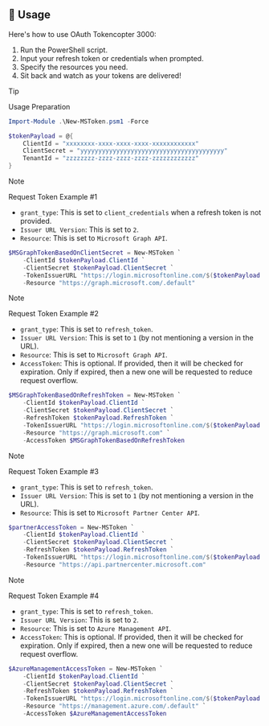## 🎁 Usage

Here's how to use OAuth Tokencopter 3000:

1. Run the PowerShell script.
2. Input your refresh token or credentials when prompted.
3. Specify the resources you need.
4. Sit back and watch as your tokens are delivered!

> [!TIP]
> Usage Preparation
```powershell
Import-Module .\New-MSToken.psm1 -Force

$tokenPayload = @{
    ClientId = "xxxxxxxx-xxxx-xxxx-xxxx-xxxxxxxxxxxx"
    ClientSecret = "yyyyyyyyyyyyyyyyyyyyyyyyyyyyyyyyyyyyyyyy"
    TenantId = "zzzzzzzz-zzzz-zzzz-zzzz-zzzzzzzzzzzz"
}
```

> [!NOTE]
> Request Token Example #1
- `grant_type`: This is set to `client_credentials` when a refresh token is not provided.
- `Issuer URL Version`: This is set to `2`.
- `Resource`: This is set to `Microsoft Graph API`.
```powershell
$MSGraphTokenBasedOnClientSecret = New-MSToken `
    -ClientId $tokenPayload.ClientId `
    -ClientSecret $tokenPayload.ClientSecret `
    -TokenIssuerURL "https://login.microsoftonline.com/$($tokenPayload.TenantId)/oauth2/v2.0/token" `
    -Resource "https://graph.microsoft.com/.default" 
```


> [!NOTE]
> Request Token Example #2
- `grant_type`: This is set to `refresh_token`.
- `Issuer URL Version`: This is set to `1` (by not mentioning a version in the URL).
- `Resource`: This is set to `Microsoft Graph API`.
- `AccessToken`: This is optional. If provided, then it will be checked for expiration. Only if expired, then a new one will be requested to reduce request overflow.
```powershell
$MSGraphTokenBasedOnRefreshToken = New-MSToken `
    -ClientId $tokenPayload.ClientId `
    -ClientSecret $tokenPayload.ClientSecret `
    -RefreshToken $tokenPayload.RefreshToken `
    -TokenIssuerURL "https://login.microsoftonline.com/$($tokenPayload.TenantId)/oauth2/token" `
    -Resource "https://graph.microsoft.com" `
    -AccessToken $MSGraphTokenBasedOnRefreshToken
```

> [!NOTE]
> Request Token Example #3
- `grant_type`: This is set to `refresh_token`.
- `Issuer URL Version`: This is set to `1` (by not mentioning a version in the URL).
- `Resource`: This is set to `Microsoft Partner Center API`.
```powershell
$partnerAccessToken = New-MSToken `
    -ClientId $tokenPayload.ClientId `
    -ClientSecret $tokenPayload.ClientSecret `
    -RefreshToken $tokenPayload.RefreshToken `
    -TokenIssuerURL "https://login.microsoftonline.com/$($tokenPayload.TenantId)/oauth2/token" `
    -Resource "https://api.partnercenter.microsoft.com"
```

> [!NOTE]
> Request Token Example #4
- `grant_type`: This is set to `refresh_token`.
- `Issuer URL Version`: This is set to `2`.
- `Resource`: This is set to `Azure Management API`.
- `AccessToken`: This is optional. If provided, then it will be checked for expiration. Only if expired, then a new one will be requested to reduce request overflow.
```powershell
$AzureManagementAccessToken = New-MSToken `
    -ClientId $tokenPayload.ClientId `
    -ClientSecret $tokenPayload.ClientSecret `
    -RefreshToken $tokenPayload.RefreshToken `
    -TokenIssuerURL "https://login.microsoftonline.com/$($tokenPayload.TenantId)/oauth2/v2.0/token" `
    -Resource "https://management.azure.com/.default" `
    -AccessToken $AzureManagementAccessToken
```